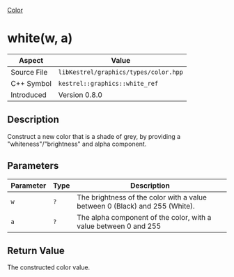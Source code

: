 [Color](index)
# white(w, a)
| Aspect | Value |
| --- | --- |
| Source File | `libKestrel/graphics/types/color.hpp` |
| C++ Symbol | `kestrel::graphics::white_ref` |
| Introduced | Version 0.8.0 |
## Description
Construct a new color that is a shade of grey, by providing a "whiteness"/"brightness" and alpha component.
## Parameters
| Parameter | Type | Description |
| --- | --- | --- |
| `w` | `?` | The brightness of the color with a value between 0 (Black) and 255 (White). |
| `a` | `?` | The alpha component of the color, with a value between 0 and 255 |
## Return Value
The constructed color value.
